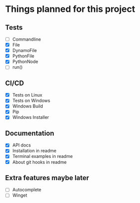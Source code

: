 # Things planned for this project

## Tests

- [ ] Commandline
- [x] File
- [x] DynamoFile
- [x] PythonFile
- [x] PythonNode
- [ ] run()

## CI/CD

- [x] Tests on Linux
- [x] Tests on Windows
- [x] Windows Build
- [x] Pip
- [x] Windows Installer

## Documentation

- [x] API docs
- [x] Installation in readme
- [x] Terminal examples in readme
- [x] About git hooks in readme

## Extra features maybe later

- [ ] Autocomplete
- [ ] Winget